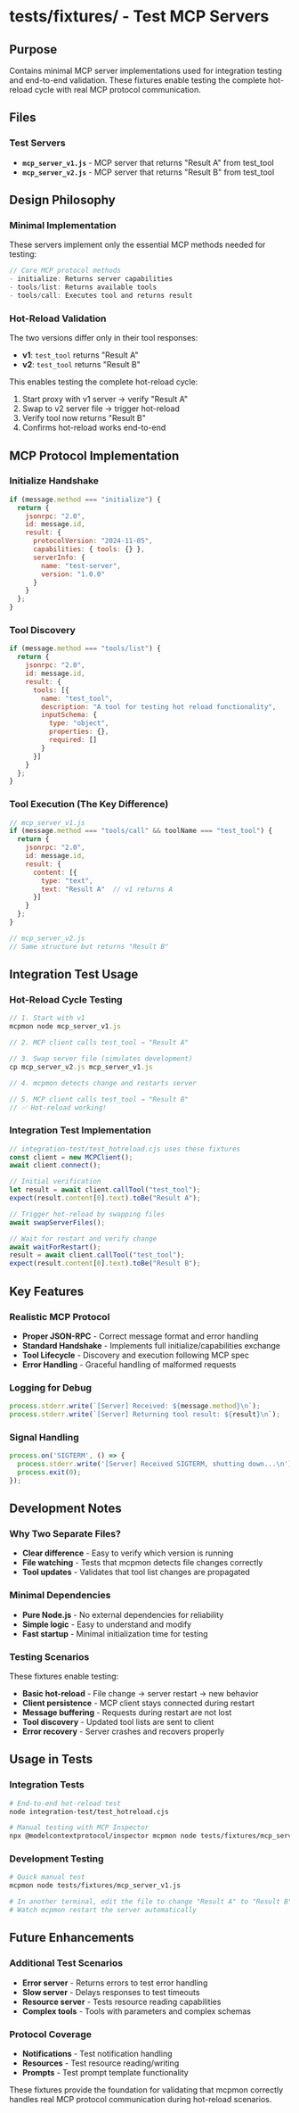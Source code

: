 # tests/fixtures/ - Test MCP Servers

## Purpose
Contains minimal MCP server implementations used for integration testing and end-to-end validation. These fixtures enable testing the complete hot-reload cycle with real MCP protocol communication.

## Files

### Test Servers
- **`mcp_server_v1.js`** - MCP server that returns "Result A" from test_tool
- **`mcp_server_v2.js`** - MCP server that returns "Result B" from test_tool

## Design Philosophy

### Minimal Implementation
These servers implement only the essential MCP methods needed for testing:

```javascript
// Core MCP protocol methods
- initialize: Returns server capabilities
- tools/list: Returns available tools
- tools/call: Executes tool and returns result
```

### Hot-Reload Validation
The two versions differ only in their tool responses:
- **v1**: `test_tool` returns "Result A"  
- **v2**: `test_tool` returns "Result B"

This enables testing the complete hot-reload cycle:
1. Start proxy with v1 server → verify "Result A"
2. Swap to v2 server file → trigger hot-reload
3. Verify tool now returns "Result B"
4. Confirms hot-reload works end-to-end

## MCP Protocol Implementation

### Initialize Handshake
```javascript
if (message.method === "initialize") {
  return {
    jsonrpc: "2.0",
    id: message.id,
    result: {
      protocolVersion: "2024-11-05",
      capabilities: { tools: {} },
      serverInfo: {
        name: "test-server",
        version: "1.0.0"
      }
    }
  };
}
```

### Tool Discovery
```javascript
if (message.method === "tools/list") {
  return {
    jsonrpc: "2.0", 
    id: message.id,
    result: {
      tools: [{
        name: "test_tool",
        description: "A tool for testing hot reload functionality",
        inputSchema: {
          type: "object",
          properties: {},
          required: []
        }
      }]
    }
  };
}
```

### Tool Execution (The Key Difference)
```javascript
// mcp_server_v1.js
if (message.method === "tools/call" && toolName === "test_tool") {
  return {
    jsonrpc: "2.0",
    id: message.id, 
    result: {
      content: [{
        type: "text",
        text: "Result A"  // v1 returns A
      }]
    }
  };
}

// mcp_server_v2.js  
// Same structure but returns "Result B"
```

## Integration Test Usage

### Hot-Reload Cycle Testing
```javascript
// 1. Start with v1
mcpmon node mcp_server_v1.js

// 2. MCP client calls test_tool → "Result A"

// 3. Swap server file (simulates development)
cp mcp_server_v2.js mcp_server_v1.js  

// 4. mcpmon detects change and restarts server

// 5. MCP client calls test_tool → "Result B"
// ✅ Hot-reload working!
```

### Integration Test Implementation
```javascript
// integration-test/test_hotreload.cjs uses these fixtures
const client = new MCPClient();
await client.connect();

// Initial verification
let result = await client.callTool("test_tool");
expect(result.content[0].text).toBe("Result A");

// Trigger hot-reload by swapping files
await swapServerFiles();

// Wait for restart and verify change
await waitForRestart();
result = await client.callTool("test_tool");
expect(result.content[0].text).toBe("Result B");
```

## Key Features

### Realistic MCP Protocol
- **Proper JSON-RPC** - Correct message format and error handling
- **Standard Handshake** - Implements full initialize/capabilities exchange
- **Tool Lifecycle** - Discovery and execution following MCP spec
- **Error Handling** - Graceful handling of malformed requests

### Logging for Debug
```javascript
process.stderr.write(`[Server] Received: ${message.method}\n`);
process.stderr.write(`[Server] Returning tool result: ${result}\n`);
```

### Signal Handling
```javascript
process.on('SIGTERM', () => {
  process.stderr.write('[Server] Received SIGTERM, shutting down...\n');
  process.exit(0);
});
```

## Development Notes

### Why Two Separate Files?
- **Clear difference** - Easy to verify which version is running
- **File watching** - Tests that mcpmon detects file changes correctly
- **Tool updates** - Validates that tool list changes are propagated

### Minimal Dependencies
- **Pure Node.js** - No external dependencies for reliability
- **Simple logic** - Easy to understand and modify
- **Fast startup** - Minimal initialization time for testing

### Testing Scenarios
These fixtures enable testing:
- **Basic hot-reload** - File change → server restart → new behavior
- **Client persistence** - MCP client stays connected during restart
- **Message buffering** - Requests during restart are not lost
- **Tool discovery** - Updated tool lists are sent to client
- **Error recovery** - Server crashes and recovers properly

## Usage in Tests

### Integration Tests
```bash
# End-to-end hot-reload test
node integration-test/test_hotreload.cjs

# Manual testing with MCP Inspector
npx @modelcontextprotocol/inspector mcpmon node tests/fixtures/mcp_server_v1.js
```

### Development Testing
```bash
# Quick manual test
mcpmon node tests/fixtures/mcp_server_v1.js

# In another terminal, edit the file to change "Result A" to "Result B"
# Watch mcpmon restart the server automatically
```

## Future Enhancements

### Additional Test Scenarios
- **Error server** - Returns errors to test error handling
- **Slow server** - Delays responses to test timeouts
- **Resource server** - Tests resource reading capabilities
- **Complex tools** - Tools with parameters and complex schemas

### Protocol Coverage
- **Notifications** - Test notification handling
- **Resources** - Test resource reading/writing
- **Prompts** - Test prompt template functionality

These fixtures provide the foundation for validating that mcpmon correctly handles real MCP protocol communication during hot-reload scenarios.